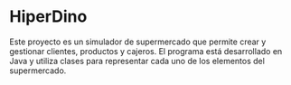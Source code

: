 # HiperDino
Este proyecto es un simulador de supermercado que permite crear y gestionar clientes, productos y cajeros. El programa está desarrollado en Java y utiliza clases para representar cada uno de los elementos del supermercado.